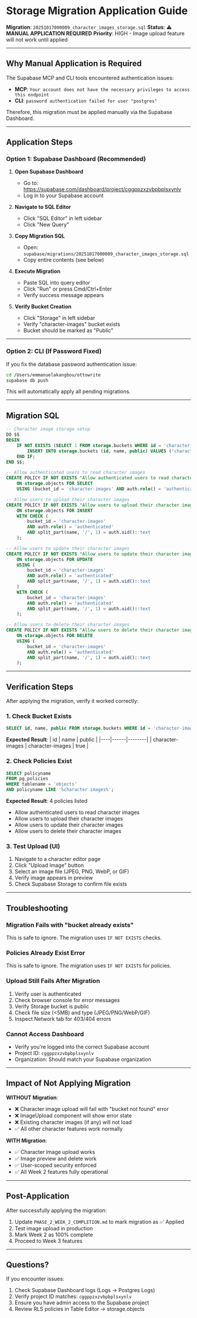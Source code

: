 # Storage Migration Application Guide

**Migration**: `20251017000009_character_images_storage.sql`
**Status**: ⚠️ **MANUAL APPLICATION REQUIRED**
**Priority**: HIGH - Image upload feature will not work until applied

---

## Why Manual Application is Required

The Supabase MCP and CLI tools encountered authentication issues:
- **MCP**: `Your account does not have the necessary privileges to access this endpoint`
- **CLI**: `password authentication failed for user "postgres"`

Therefore, this migration must be applied manually via the Supabase Dashboard.

---

## Application Steps

### Option 1: Supabase Dashboard (Recommended)

1. **Open Supabase Dashboard**
   - Go to: https://supabase.com/dashboard/project/cggppzxzvbpbplsxynlv
   - Log in to your Supabase account

2. **Navigate to SQL Editor**
   - Click "SQL Editor" in left sidebar
   - Click "New Query"

3. **Copy Migration SQL**
   - Open: `supabase/migrations/20251017000009_character_images_storage.sql`
   - Copy entire contents (see below)

4. **Execute Migration**
   - Paste SQL into query editor
   - Click "Run" or press Cmd/Ctrl+Enter
   - Verify success message appears

5. **Verify Bucket Creation**
   - Click "Storage" in left sidebar
   - Verify "character-images" bucket exists
   - Bucket should be marked as "Public"

---

### Option 2: CLI (If Password Fixed)

If you fix the database password authentication issue:

```bash
cd /Users/emmanuelakangbou/ottowrite
supabase db push
```

This will automatically apply all pending migrations.

---

## Migration SQL

```sql
-- Character image storage setup
DO $$
BEGIN
    IF NOT EXISTS (SELECT 1 FROM storage.buckets WHERE id = 'character-images') THEN
        INSERT INTO storage.buckets (id, name, public) VALUES ('character-images', 'character-images', true);
    END IF;
END $$;

-- Allow authenticated users to read character images
CREATE POLICY IF NOT EXISTS "Allow authenticated users to read character images"
    ON storage.objects FOR SELECT
    USING (bucket_id = 'character-images' AND auth.role() = 'authenticated');

-- Allow users to upload their character images
CREATE POLICY IF NOT EXISTS "Allow users to upload their character images"
    ON storage.objects FOR INSERT
    WITH CHECK (
        bucket_id = 'character-images'
        AND auth.role() = 'authenticated'
        AND split_part(name, '/', 1) = auth.uid()::text
    );

-- Allow users to update their character images
CREATE POLICY IF NOT EXISTS "Allow users to update their character images"
    ON storage.objects FOR UPDATE
    USING (
        bucket_id = 'character-images'
        AND auth.role() = 'authenticated'
        AND split_part(name, '/', 1) = auth.uid()::text
    )
    WITH CHECK (
        bucket_id = 'character-images'
        AND auth.role() = 'authenticated'
        AND split_part(name, '/', 1) = auth.uid()::text
    );

-- Allow users to delete their character images
CREATE POLICY IF NOT EXISTS "Allow users to delete their character images"
    ON storage.objects FOR DELETE
    USING (
        bucket_id = 'character-images'
        AND auth.role() = 'authenticated'
        AND split_part(name, '/', 1) = auth.uid()::text
    );
```

---

## Verification Steps

After applying the migration, verify it worked correctly:

### 1. Check Bucket Exists
```sql
SELECT id, name, public FROM storage.buckets WHERE id = 'character-images';
```

**Expected Result**:
| id | name | public |
|----|------|--------|
| character-images | character-images | true |

### 2. Check Policies Exist
```sql
SELECT policyname
FROM pg_policies
WHERE tablename = 'objects'
AND policyname LIKE '%character images%';
```

**Expected Result**: 4 policies listed
- Allow authenticated users to read character images
- Allow users to upload their character images
- Allow users to update their character images
- Allow users to delete their character images

### 3. Test Upload (UI)
1. Navigate to a character editor page
2. Click "Upload Image" button
3. Select an image file (JPEG, PNG, WebP, or GIF)
4. Verify image appears in preview
5. Check Supabase Storage to confirm file exists

---

## Troubleshooting

### Migration Fails with "bucket already exists"
This is safe to ignore. The migration uses `IF NOT EXISTS` checks.

### Policies Already Exist Error
This is safe to ignore. The migration uses `IF NOT EXISTS` for policies.

### Upload Still Fails After Migration
1. Verify user is authenticated
2. Check browser console for error messages
3. Verify Storage bucket is public
4. Check file size (<5MB) and type (JPEG/PNG/WebP/GIF)
5. Inspect Network tab for 403/404 errors

### Cannot Access Dashboard
- Verify you're logged into the correct Supabase account
- Project ID: `cggppzxzvbpbplsxynlv`
- Organization: Should match your Supabase organization

---

## Impact of Not Applying Migration

**WITHOUT Migration**:
- ❌ Character image upload will fail with "bucket not found" error
- ❌ ImageUpload component will show error state
- ❌ Existing character images (if any) will not load
- ✅ All other character features work normally

**WITH Migration**:
- ✅ Character image upload works
- ✅ Image preview and delete work
- ✅ User-scoped security enforced
- ✅ All Week 2 features fully operational

---

## Post-Application

After successfully applying the migration:
1. Update `PHASE_2_WEEK_2_COMPLETION.md` to mark migration as ✅ Applied
2. Test image upload in production
3. Mark Week 2 as 100% complete
4. Proceed to Week 3 features

---

## Questions?

If you encounter issues:
1. Check Supabase Dashboard logs (Logs → Postgres Logs)
2. Verify project ID matches: `cggppzxzvbpbplsxynlv`
3. Ensure you have admin access to the Supabase project
4. Review RLS policies in Table Editor → storage.objects
